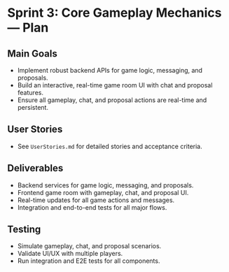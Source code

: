 # Sprint 3: Core Gameplay Mechanics — Plan

## Main Goals
- Implement robust backend APIs for game logic, messaging, and proposals.
- Build an interactive, real-time game room UI with chat and proposal features.
- Ensure all gameplay, chat, and proposal actions are real-time and persistent.

## User Stories
- See `UserStories.md` for detailed stories and acceptance criteria.

## Deliverables
- Backend services for game logic, messaging, and proposals.
- Frontend game room with gameplay, chat, and proposal UI.
- Real-time updates for all game actions and messages.
- Integration and end-to-end tests for all major flows.

## Testing
- Simulate gameplay, chat, and proposal scenarios.
- Validate UI/UX with multiple players.
- Run integration and E2E tests for all components. 
